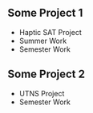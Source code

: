 ## Some Project 1
- Haptic SAT Project
- Summer Work
- Semester Work

## Some Project 2
- UTNS Project
- Semester Work